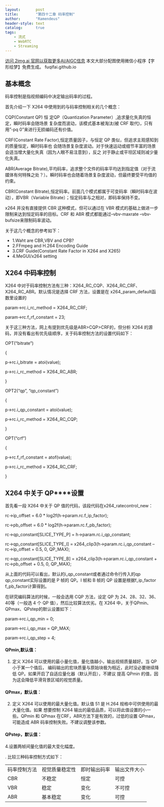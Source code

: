 ```yaml
---
layout:       post
title:        "第四十二章 码率控制"
author:       "Ramendeus"
header-style: text
catalog:      true
tags:
    - 流式
    - WebRTC
    - Streaming
---
```


[访问 2img.ai 官网以获取更多AI/AIGC信息](https://2img.ai)
本文大部分配图使用微信小程序【字形绘梦】免费生成。
fuqifai.github.io

## 基本概念

码率控制是指视频编码中决定输出码率的过程。

首先介绍一下 X264 中使用到的与码率控制相关的几个概念：

CQP(Constant QP) 恒 定QP（Quantization Parameter）,追求量化失真的恒定，瞬时码率会随场景 复杂度而波动，该模式基本被淘汰(被 CRF 取代)，只有用”-pq 0”来进行无损编码还有价值。

CRF(Constant Rate Factor),恒定质量因子，与恒定 QP 类似，但追求主观感知到的质量恒定，瞬时码率也 会随场景复杂度波动。对于快速运动或细节丰富的场景会适当增大量化失真（因为人眼不易注意到），反之 对于静止或平坦区域则减少量化失真。

ABR(Average Bitrate),平均码率，追求整个文件的码率平均达到指定值（对于流媒体有何特殊之处？）。瞬时码率也会随着场景复杂度波动，但最终要受平均值的约束。

CBR(Constant Bitrate),恒定码率。前面几个模式都属于可变码率（瞬时码率在波动），即VBR（Variable Bitrate）；恒定码率与之相对，即码率保持不变。

x264 并没有直接提供 CBR 这种模式，但可以通过在 VBR 模式的基础上做进一步限制来达到恒定码率的目标。CRF 和 ABR 模式都能通过–vbv-maxrate –vbv-bufsize来限制码率波动。

关于这几个概念的参考如下：

+   1.Waht are CBR,VBV and CPB?
+   2.FFmpeg and H.264 Encoding Guide
+   3.CRF Guide(Constant Rate Factor in X264 and X265)
+   4.MeGUI/x264 setting

## **X264 中码率控制**

X264 中对于码率控制方法有三种：X264\_RC\_CQP、X264\_RC\_CRF、X264\_RC\_ABR。默认情况是选择 CRF 方法，设置是在 x264\_param\_default函数里设置的

param->rc.i\_rc\_method = X264\_RC\_CRF;

param->rc.f\_rf\_constant = 23;

关于这三种方法，网上有提到优先级是ABR>CQP>CRF的，但分析 X264 的源码，并没有看出有优先级顺序，关于码率控制方法的设置代码如下：

OPT(“bitrate”)

{

p->rc.i\_bitrate = atoi(value);

p->rc.i\_rc\_method = X264\_RC\_ABR;

}

OPT2(“qp”, “qp\_constant”)

{

p->rc.i\_qp\_constant = atoi(value);

p->rc.i\_rc\_method = X264\_RC\_CQP;

}

OPT(“crf”)

{

p->rc.f\_rf\_constant = atof(value);

p->rc.i\_rc\_method = X264\_RC\_CRF;

}

## **X264 中关于** **QP****设置**

首先看一段 X264 中关于 QP 值的代码，该段代码在x264\_ratecontrol\_new：

rc->ip\_offset = 6.0 \* log2f(h->param.rc.f\_ip\_factor);

rc->pb\_offset = 6.0 \* log2f(h->param.rc.f\_pb\_factor);

rc->qp\_constant\[SLICE\_TYPE\_P\] = h->param.rc.i\_qp\_constant;

rc->qp\_constant\[SLICE\_TYPE\_I\] = x264\_clip3(h->param.rc.i\_qp\_constant – rc->ip\_offset + 0.5, 0, QP\_MAX);

rc->qp\_constant\[SLICE\_TYPE\_B\] = x264\_clip3(h->param.rc.i\_qp\_constant + rc->pb\_offset + 0.5, 0, QP\_MAX);

从上面的代码可以看出，默认的i\_qp\_constant或者通过命令行传入的qp qp\_constant实际设置的是 P 帧的 QP。I 帧和 B 帧的 QP 设置是根据f\_ip\_factor f\_pb\_factor计算得到。

在研究编码算法的时候，一般会选用 CQP 方法，设定 QP 为 24、28、32、36、40等（一般选 4 个 QP 值），然后比较算法优劣。在 X264 中，关于QPmin、QPmax、QPstep的默认设置如下：

param->rc.i\_qp\_min = 0;

param->rc.i\_qp\_max = QP\_MAX;

param->rc.i\_qp\_step = 4;

#### **QPmin,默认值：**

1.  定义 X264 可以使用的最小量化值，量化值越小，输出视频质量越好。当 QP 小于某一个值后， 编码输出的宏块质量与原始块极为相近，此时没必要继续降低 QP。如果开启了自适应量化器（默认开启），不建议 提高 QPmin 的值，因为这会降低平滑背景区域的视觉质量。

#### **QPmax，默认值：**

2.  定义 X264 可以使用的最大量化值。默认值 51 是 H.264 规格中可供使用的最大量化值。如果 想要控制 X264 输出的最低品质，可以将此值设置的小一些。QPmin 和 QPmax 在CRF，ABR方法下是有效的，过低的设置 QPmax，可能造成 ABR 码率控制失败。不建议调整该参数。

#### **QPstep，默认值：**

4.设置两帧间量化值的最大变化幅度。

. 比较三种码率控制方式如下：

<table class="has-fixed-layout"><tbody><tr><td>码率控制方法</td><td>视觉质量稳定性</td><td>即时输出码率</td><td>输出文件大小</td></tr><tr><td>CBR</td><td>不稳定</td><td>恒定</td><td>可控</td></tr><tr><td>VBR</td><td>稳定</td><td>变化</td><td>不可控</td></tr><tr><td>ABR</td><td>基本稳定</td><td>变化</td><td>可控</td></tr></tbody></table>

